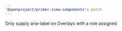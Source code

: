 ```yaml
---
'@openproject/primer-view-components': patch
---
```


Only supply aria-label on Overlays with a role assigned

<!-- Changed components: Primer::Alpha::ActionMenu, Primer::Alpha::Overlay -->
